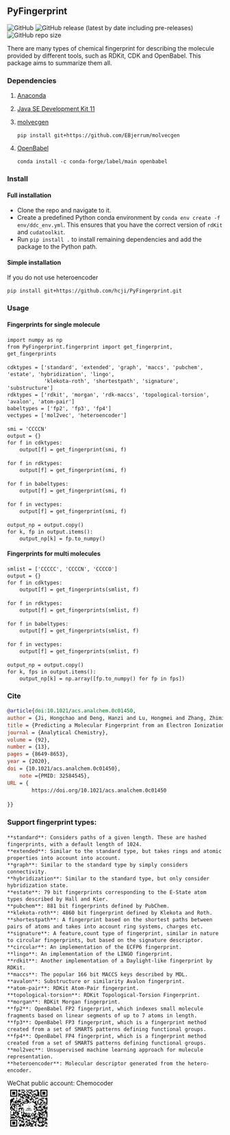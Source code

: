 ## PyFingerprint

![GitHub](https://img.shields.io/github/license/hcji/PyFingerprint)
![GitHub release (latest by date including pre-releases)](https://img.shields.io/github/v/release/hcji/PyFingerprint?include_prereleases)
![GitHub repo size](https://img.shields.io/github/repo-size/hcji/PyFingerprint)


There are many types of chemical fingerprint for describing the molecule provided by different tools, such as RDKit, CDK and OpenBabel. This package aims to summarize them all.

### Dependencies

 1. [Anaconda](https://www.anaconda.com/products/individual) 
 2. [Java SE Development Kit 11](https://www.oracle.com/java/technologies/java-se-development-kit11-downloads.html) 
 3. [molvecgen](https://github.com/EBjerrum/molvecgen)
 
        pip install git+https://github.com/EBjerrum/molvecgen	
 4. [OpenBabel](http://openbabel.org/wiki/Main_Page)
 
		conda install -c conda-forge/label/main openbabel
 
### Install
#### Full installation
- Clone the repo and navigate to it.
- Create a predefined Python conda environment by `conda env create -f env/ddc_env.yml`. This ensures that you have the correct version of `rdKit` and `cudatoolkit`.
- Run `pip install .` to install remaining dependencies and add the package to the Python path.

#### Simple installation
If you do not use heteroencoder
    
    pip install git+https://github.com/hcji/PyFingerprint.git

### Usage
#### Fingerprints for single molecule

    import numpy as np
    from PyFingerprint.fingerprint import get_fingerprint, get_fingerprints

    cdktypes = ['standard', 'extended', 'graph', 'maccs', 'pubchem', 'estate', 'hybridization', 'lingo', 
                'klekota-roth', 'shortestpath', 'signature', 'substructure']
    rdktypes = ['rdkit', 'morgan', 'rdk-maccs', 'topological-torsion', 'avalon', 'atom-pair']
    babeltypes = ['fp2', 'fp3', 'fp4']
    vectypes = ['mol2vec', 'heteroencoder']

    smi = 'CCCCN'
    output = {}
    for f in cdktypes:
        output[f] = get_fingerprint(smi, f)

    for f in rdktypes:
        output[f] = get_fingerprint(smi, f)
        
    for f in babeltypes:
        output[f] = get_fingerprint(smi, f)
        
    for f in vectypes:
        output[f] = get_fingerprint(smi, f)

    output_np = output.copy()
    for k, fp in output.items():
        output_np[k] = fp.to_numpy()
        
#### Fingerprints for multi molecules

    smlist = ['CCCCC', 'CCCCN', 'CCCCO']    
    output = {}
    for f in cdktypes:
        output[f] = get_fingerprints(smlist, f)

    for f in rdktypes:
        output[f] = get_fingerprints(smlist, f)
        
    for f in babeltypes:
        output[f] = get_fingerprints(smlist, f)
        
    for f in vectypes:
        output[f] = get_fingerprints(smlist, f)

    output_np = output.copy()
    for k, fps in output.items():
        output_np[k] = np.array([fp.to_numpy() for fp in fps])
	
### Cite

```bibtex
@article{doi:10.1021/acs.analchem.0c01450,
author = {Ji, Hongchao and Deng, Hanzi and Lu, Hongmei and Zhang, Zhimin},
title = {Predicting a Molecular Fingerprint from an Electron Ionization Mass Spectrum with Deep Neural Networks},
journal = {Analytical Chemistry},
volume = {92},
number = {13},
pages = {8649-8653},
year = {2020},
doi = {10.1021/acs.analchem.0c01450},
    note ={PMID: 32584545},
URL = { 
        https://doi.org/10.1021/acs.analchem.0c01450
    
}}
```

### Support fingerprint types:

	**standard**: Considers paths of a given length. These are hashed fingerprints, with a default length of 1024.
	**extended**: Similar to the standard type, but takes rings and atomic properties into account into account.
	**graph**: Similar to the standard type by simply considers connectivity.
	**hybridization**: Similar to the standard type, but only consider hybridization state.
	**estate**: 79 bit fingerprints corresponding to the E-State atom types described by Hall and Kier.
	**pubchem**: 881 bit fingerprints defined by PubChem.
	**klekota-roth**: 4860 bit fingerprint defined by Klekota and Roth.
	**shortestpath**: A fingerprint based on the shortest paths between pairs of atoms and takes into account ring systems, charges etc.
	**signature**: A feature,count type of fingerprint, similar in nature to circular fingerprints, but based on the signature descriptor.
	**circular**: An implementation of the ECFP6 fingerprint.
	**lingo**: An implementation of the LINGO fingerprint.
	**rdkit**: Another implementation of a Daylight-like fingerprint by RDKit.
	**maccs**: The popular 166 bit MACCS keys described by MDL.
	**avalon**: Substructure or similarity Avalon fingerprint.
	**atom-pair**: RDKit Atom-Pair fingerprint.
	**topological-torsion**: RDKit Topological-Torsion Fingerprint.
	**morgan**: RDKit Morgan fingerprint.
	**fp2**: OpenBabel FP2 fingerprint, which indexes small molecule fragments based on linear segments of up to 7 atoms in length.
	**fp3**: OpenBabel FP3 fingerprint, which is a fingerprint method created from a set of SMARTS patterns defining functional groups.
	**fp4**: OpenBabel FP4 fingerprint, which is a fingerprint method created from a set of SMARTS patterns defining functional groups.
	**mol2vec**: Unsupervised machine learning approach for mulecule representation.  
	**heteroencoder**: Molecular descriptor generated from the hetero-encoder.

WeChat public account: Chemocoder    
<img align="center" src="https://github.com/hcji/hcji/blob/main/img/qrcode.jpg" width="20%"/>
